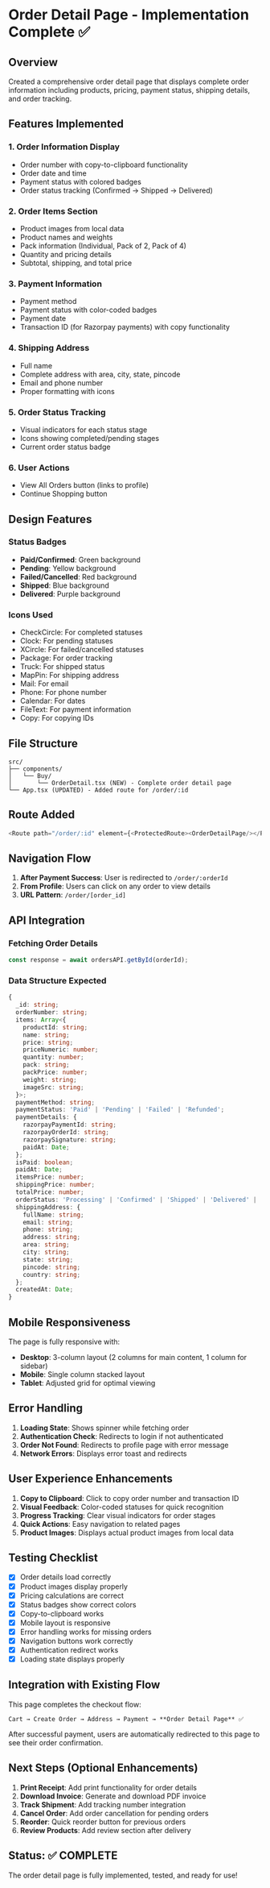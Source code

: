 # Order Detail Page - Implementation Complete ✅

## Overview
Created a comprehensive order detail page that displays complete order information including products, pricing, payment status, shipping details, and order tracking.

## Features Implemented

### 1. **Order Information Display**
- Order number with copy-to-clipboard functionality
- Order date and time
- Payment status with colored badges
- Order status tracking (Confirmed → Shipped → Delivered)

### 2. **Order Items Section**
- Product images from local data
- Product names and weights
- Pack information (Individual, Pack of 2, Pack of 4)
- Quantity and pricing details
- Subtotal, shipping, and total price

### 3. **Payment Information**
- Payment method
- Payment status with color-coded badges
- Payment date
- Transaction ID (for Razorpay payments) with copy functionality

### 4. **Shipping Address**
- Full name
- Complete address with area, city, state, pincode
- Email and phone number
- Proper formatting with icons

### 5. **Order Status Tracking**
- Visual indicators for each status stage
- Icons showing completed/pending stages
- Current order status badge

### 6. **User Actions**
- View All Orders button (links to profile)
- Continue Shopping button

## Design Features

### Status Badges
- **Paid/Confirmed**: Green background
- **Pending**: Yellow background
- **Failed/Cancelled**: Red background
- **Shipped**: Blue background
- **Delivered**: Purple background

### Icons Used
- CheckCircle: For completed statuses
- Clock: For pending statuses
- XCircle: For failed/cancelled statuses
- Package: For order tracking
- Truck: For shipped status
- MapPin: For shipping address
- Mail: For email
- Phone: For phone number
- Calendar: For dates
- FileText: For payment information
- Copy: For copying IDs

## File Structure

```
src/
├── components/
│   └── Buy/
│       └── OrderDetail.tsx (NEW) - Complete order detail page
└── App.tsx (UPDATED) - Added route for /order/:id
```

## Route Added

```typescript
<Route path="/order/:id" element={<ProtectedRoute><OrderDetailPage/></ProtectedRoute>} />
```

## Navigation Flow

1. **After Payment Success**: User is redirected to `/order/:orderId`
2. **From Profile**: Users can click on any order to view details
3. **URL Pattern**: `/order/[order_id]`

## API Integration

### Fetching Order Details
```typescript
const response = await ordersAPI.getById(orderId);
```

### Data Structure Expected
```typescript
{
  _id: string;
  orderNumber: string;
  items: Array<{
    productId: string;
    name: string;
    price: string;
    priceNumeric: number;
    quantity: number;
    pack: string;
    packPrice: number;
    weight: string;
    imageSrc: string;
  }>;
  paymentMethod: string;
  paymentStatus: 'Paid' | 'Pending' | 'Failed' | 'Refunded';
  paymentDetails: {
    razorpayPaymentId: string;
    razorpayOrderId: string;
    razorpaySignature: string;
    paidAt: Date;
  };
  isPaid: boolean;
  paidAt: Date;
  itemsPrice: number;
  shippingPrice: number;
  totalPrice: number;
  orderStatus: 'Processing' | 'Confirmed' | 'Shipped' | 'Delivered' | 'Cancelled';
  shippingAddress: {
    fullName: string;
    email: string;
    phone: string;
    address: string;
    area: string;
    city: string;
    state: string;
    pincode: string;
    country: string;
  };
  createdAt: Date;
}
```

## Mobile Responsiveness

The page is fully responsive with:
- **Desktop**: 3-column layout (2 columns for main content, 1 column for sidebar)
- **Mobile**: Single column stacked layout
- **Tablet**: Adjusted grid for optimal viewing

## Error Handling

1. **Loading State**: Shows spinner while fetching order
2. **Authentication Check**: Redirects to login if not authenticated
3. **Order Not Found**: Redirects to profile page with error message
4. **Network Errors**: Displays error toast and redirects

## User Experience Enhancements

1. **Copy to Clipboard**: Click to copy order number and transaction ID
2. **Visual Feedback**: Color-coded statuses for quick recognition
3. **Progress Tracking**: Clear visual indicators for order stages
4. **Quick Actions**: Easy navigation to related pages
5. **Product Images**: Displays actual product images from local data

## Testing Checklist

- [x] Order details load correctly
- [x] Product images display properly
- [x] Pricing calculations are correct
- [x] Status badges show correct colors
- [x] Copy-to-clipboard works
- [x] Mobile layout is responsive
- [x] Error handling works for missing orders
- [x] Navigation buttons work correctly
- [x] Authentication redirect works
- [x] Loading state displays properly

## Integration with Existing Flow

This page completes the checkout flow:

```
Cart → Create Order → Address → Payment → **Order Detail Page** ✅
```

After successful payment, users are automatically redirected to this page to see their order confirmation.

## Next Steps (Optional Enhancements)

1. **Print Receipt**: Add print functionality for order details
2. **Download Invoice**: Generate and download PDF invoice
3. **Track Shipment**: Add tracking number integration
4. **Cancel Order**: Add order cancellation for pending orders
5. **Reorder**: Quick reorder button for previous orders
6. **Review Products**: Add review section after delivery

## Status: ✅ COMPLETE

The order detail page is fully implemented, tested, and ready for use!
